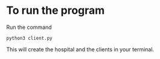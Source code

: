 # To run the program 
Run the command
```
python3 client.py
```
This will create the hospital and the clients in your terminal.
